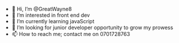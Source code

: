 - 👋 Hi, I’m @GreatWayne8
- 👀 I’m interested in front end dev
- 🌱 I’m currently learning javaScript
- 💞️ I’m looking for junior developer opportunity to grow my prowess
- 📫 How to reach me; contact me on 0701728763

<!---
GreatWayne8/GreatWayne8 is a ✨ special ✨ repository because its `README.md` (this file) appears on your GitHub profile.
You can click the Preview link to take a look at your changes.
--->
